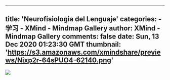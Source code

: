 
---
title: 'Neurofisiologia del Lenguaje'
categories: 
    - 学习
    - XMind - Mindmap Gallery
author: XMind - Mindmap Gallery
comments: false
date: Sun, 13 Dec 2020 01:23:30 GMT
thumbnail: 'https://s3.amazonaws.com/xmindshare/previews/Nixp2r-64sPUO4-62140.png'
---

<div>   
<img src="https://s3.amazonaws.com/xmindshare/previews/Nixp2r-64sPUO4-62140.png" referrerpolicy="no-referrer">  
</div>
            